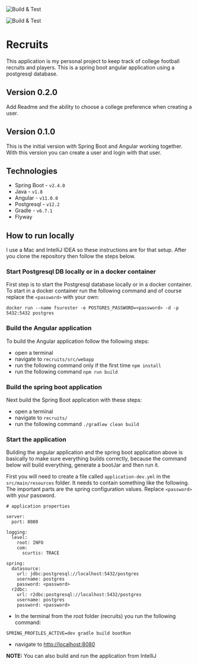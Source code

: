 ![Build & Test](https://github.com/scurtis7/recruits/workflows/Build%20&%20Test/badge.svg)

![Build & Test](https://github.com/scurtis7/recruits/workflows/Build%20&%20Test?style=plastic)

# Recruits

This application is my personal project to keep track of college football recruits and players.  This is a spring boot
angular application using a postgresql database.

## Version 0.2.0
Add Readme and the ability to choose a college preference when creating a user.

## Version 0.1.0
This is the initial version with Spring Boot and Angular working together.  With this version you can create a user
and login with that user.

## Technologies
- Spring Boot - `v2.4.0`
- Java - `v1.8`
- Angular - `v11.0.0`
- Postgresql - `v12.2`
- Gradle - `v6.7.1`
- Flyway

## How to run locally
I use a Mac and IntelliJ IDEA so these instructions are for that setup.
After you clone the repository then follow the steps below.

### Start Postgresql DB locally or in a docker container
First step is to start the Postgresql database locally or in a docker container.  To start in a docker container run
the following command and of course replace the `<password>` with your own:

`docker run --name fsuroster -e POSTGRES_PASSWORD=<password> -d -p 5432:5432 postgres`

### Build the Angular application
To build the Angular application follow the following steps:
- open a terminal
- navigate to `recruits/src/webapp`
- run the following command only if the first time `npm install`
- run the following command `npm run build`

### Build the spring boot application
Next build the Spring Boot application with these steps:
- open a terminal
- navigate to `recruits/`
- run the following command `./gradlew clean build`

### Start the application
Building the angular application and the spring boot application above is basically to make sure everything builds 
correctly, because the command below will build everything, generate a bootJar and then run it.

First you will need to create a file called `application-dev.yml` in the `src/main/resources` folder.  It needs to 
contain something like the following.  The important parts are the spring configuration values.  Replace `<password>` 
with your password.

```
# application properties

server:
  port: 8080

logging:
  level:
    root: INFO
    com:
      scurtis: TRACE

spring:
  datasource:
    url: jdbc:postgresql://localhost:5432/postgres
    username: postgres
    password: <password>
  r2dbc:
    url: r2dbc:postgresql://localhost:5432/postgres
    username: postgres
    password: <password>
```

- In the terminal from the root folder (recruits) you run the following command:

`SPRING_PROFILES_ACTIVE=dev gradle build bootRun`

- navigate to [http://localhost:8080](http://localhost:8080)

**NOTE:** You can also build and run the application from IntelliJ

